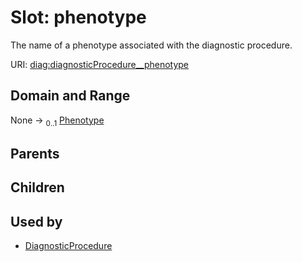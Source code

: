 
# Slot: phenotype


The name of a phenotype associated with the diagnostic procedure.

URI: [diag:diagnosticProcedure__phenotype](http://w3id.org/ontogpt/diagnostic_procedure/diagnosticProcedure__phenotype)


## Domain and Range

None &#8594;  <sub>0..1</sub> [Phenotype](Phenotype.md)

## Parents


## Children


## Used by

 * [DiagnosticProcedure](DiagnosticProcedure.md)
